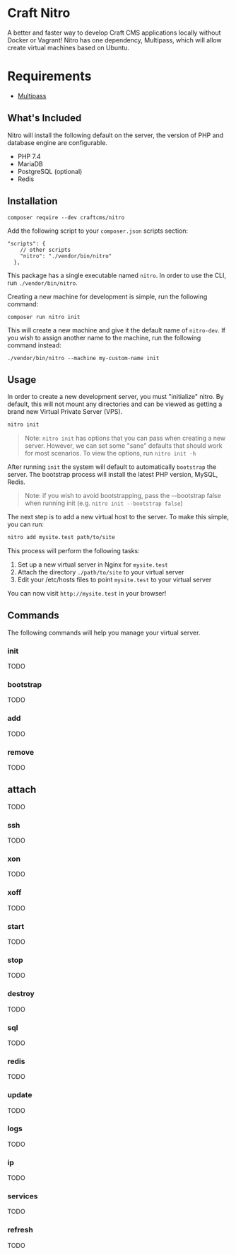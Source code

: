 # Craft Nitro

A better and faster way to develop Craft CMS applications locally without Docker or Vagrant! Nitro has one dependency, Multipass, which will allow create virtual machines based on Ubuntu.

# Requirements

- [Multipass](https://multipass.run)

## What's Included

Nitro will install the following default on the server, the version of PHP and database engine are configurable.

- PHP 7.4
- MariaDB
- PostgreSQL (optional)
- Redis

## Installation

```shell script
composer require --dev craftcms/nitro
```

Add the following script to your `composer.json` scripts section:

```
"scripts": {
    // other scripts
    "nitro": "./vendor/bin/nitro"
  },
```

This package has a single executable named `nitro`. In order to 
use the CLI, run `./vendor/bin/nitro`. 

Creating a new machine for development is simple, run the following command:

```shell script
composer run nitro init
```

This will create a new machine and give it the default name of `nitro-dev`. If you wish to assign another name to the machine, run the following command instead:

```shell script
./vendor/bin/nitro --machine my-custom-name init
``` 

## Usage

In order to create a new development server, you must "initialize" nitro. By default, this will not mount any directories and can be viewed as getting a brand new Virtual Private Server (VPS).

```bash
nitro init
``` 

> Note: `nitro init` has options that you can pass when creating a new server. However, we can set some "sane" defaults that should work for most scenarios. To view the options, run `nitro init -h`
 
After running `init` the system will default to automatically `bootstrap` the server. The bootstrap process will install the latest PHP version, MySQL, Redis.

> Note: if you wish to avoid bootstrapping, pass the --bootstrap false when running init (e.g. `nitro init --bootstrap false`)

The next step is to add a new virtual host to the server. To make this simple, you can run:

```bash
nitro add mysite.test path/to/site
```

This process will perform the following tasks:

1. Set up a new virtual server in Nginx for `mysite.test`
2. Attach the directory `./path/to/site` to your virtual server
3. Edit your /etc/hosts files to point `mysite.test` to your virtual server

You can now visit `http://mysite.test` in your browser!

## Commands

The following commands will help you manage your virtual server.

### init

TODO

### bootstrap

TODO

### add

TODO

### remove

TODO

## attach

TODO

### ssh

TODO

### xon

TODO

### xoff

TODO

### start

TODO

### stop

TODO

### destroy

TODO

### sql

TODO

### redis

TODO

### update

TODO

### logs

TODO

### ip

TODO

### services

TODO

### refresh

TODO

